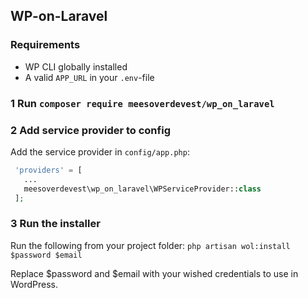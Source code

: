 
## WP-on-Laravel

### Requirements
- WP CLI globally installed
- A valid ```APP_URL``` in your ```.env```-file

### 1 Run ```composer require meesoverdevest/wp_on_laravel```

### 2 Add service provider to config
Add the service provider in ```config/app.php```:
```php
 'providers' = [
   ...
   meesoverdevest\wp_on_laravel\WPServiceProvider::class
 ];
```
### 3 Run the installer
Run the following from your project folder:
```php artisan wol:install $password $email```

Replace $password and $email with your wished credentials to use in WordPress.

